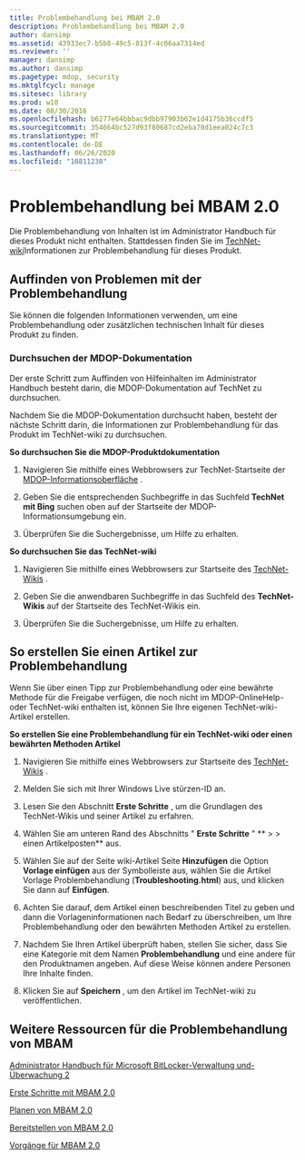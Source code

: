 ```yaml
---
title: Problembehandlung bei MBAM 2.0
description: Problembehandlung bei MBAM 2.0
author: dansimp
ms.assetid: 43933ec7-b5b8-49c5-813f-4c06aa7314ed
ms.reviewer: ''
manager: dansimp
ms.author: dansimp
ms.pagetype: mdop, security
ms.mktglfcycl: manage
ms.sitesec: library
ms.prod: w10
ms.date: 08/30/2016
ms.openlocfilehash: b6277e64bbbac9dbb97903b62e1d4175b36ccdf5
ms.sourcegitcommit: 354664bc527d93f80687cd2eba70d1eea024c7c3
ms.translationtype: MT
ms.contentlocale: de-DE
ms.lasthandoff: 06/26/2020
ms.locfileid: "10811230"
---
```

# Problembehandlung bei MBAM 2.0


Die Problembehandlung von Inhalten ist im Administrator Handbuch für dieses Produkt nicht enthalten. Stattdessen finden Sie im [TechNet-wiki](https://go.microsoft.com/fwlink/p/?LinkId=224905)Informationen zur Problembehandlung für dieses Produkt.

## Auffinden von Problemen mit der Problembehandlung


Sie können die folgenden Informationen verwenden, um eine Problembehandlung oder zusätzlichen technischen Inhalt für dieses Produkt zu finden.

### Durchsuchen der MDOP-Dokumentation

Der erste Schritt zum Auffinden von Hilfeinhalten im Administrator Handbuch besteht darin, die MDOP-Dokumentation auf TechNet zu durchsuchen.

Nachdem Sie die MDOP-Dokumentation durchsucht haben, besteht der nächste Schritt darin, die Informationen zur Problembehandlung für das Produkt im TechNet-wiki zu durchsuchen.

**So durchsuchen Sie die MDOP-Produktdokumentation**

1.  Navigieren Sie mithilfe eines Webbrowsers zur TechNet-Startseite der [MDOP-Informationsoberfläche](https://go.microsoft.com/fwlink/?LinkId=236032) .

2.  Geben Sie die entsprechenden Suchbegriffe in das Suchfeld **TechNet mit Bing** suchen oben auf der Startseite der MDOP-Informationsumgebung ein.

3.  Überprüfen Sie die Suchergebnisse, um Hilfe zu erhalten.

**So durchsuchen Sie das TechNet-wiki**

1.  Navigieren Sie mithilfe eines Webbrowsers zur Startseite des [TechNet-Wikis](https://go.microsoft.com/fwlink/p/?LinkId=224905) .

2.  Geben Sie die anwendbaren Suchbegriffe in das Suchfeld des **TechNet-Wikis** auf der Startseite des TechNet-Wikis ein.

3.  Überprüfen Sie die Suchergebnisse, um Hilfe zu erhalten.

## So erstellen Sie einen Artikel zur Problembehandlung


Wenn Sie über einen Tipp zur Problembehandlung oder eine bewährte Methode für die Freigabe verfügen, die noch nicht im MDOP-OnlineHelp-oder TechNet-wiki enthalten ist, können Sie Ihre eigenen TechNet-wiki-Artikel erstellen.

**So erstellen Sie eine Problembehandlung für ein TechNet-wiki oder einen bewährten Methoden Artikel**

1.  Navigieren Sie mithilfe eines Webbrowsers zur Startseite des [TechNet-Wikis](https://go.microsoft.com/fwlink/p/?LinkId=224905) .

2.  Melden Sie sich mit Ihrer Windows Live stürzen-ID an.

3.  Lesen Sie den Abschnitt **Erste Schritte** , um die Grundlagen des TechNet-Wikis und seiner Artikel zu erfahren.

4.  Wählen Sie am unteren Rand des Abschnitts " **Erste Schritte** " ** &gt; &gt; einen Artikelposten** aus.

5.  Wählen Sie auf der Seite wiki-Artikel Seite **Hinzufügen** die Option **Vorlage einfügen** aus der Symbolleiste aus, wählen Sie die Artikel Vorlage Problembehandlung (**Troubleshooting.html**) aus, und klicken Sie dann auf **Einfügen**.

6.  Achten Sie darauf, dem Artikel einen beschreibenden Titel zu geben und dann die Vorlageninformationen nach Bedarf zu überschreiben, um Ihre Problembehandlung oder den bewährten Methoden Artikel zu erstellen.

7.  Nachdem Sie Ihren Artikel überprüft haben, stellen Sie sicher, dass Sie eine Kategorie mit dem Namen **Problembehandlung** und eine andere für den Produktnamen angeben. Auf diese Weise können andere Personen Ihre Inhalte finden.

8.  Klicken Sie auf **Speichern** , um den Artikel im TechNet-wiki zu veröffentlichen.

## Weitere Ressourcen für die Problembehandlung von MBAM


[Administrator Handbuch für Microsoft BitLocker-Verwaltung und-Überwachung 2](index.md)

[Erste Schritte mit MBAM 2.0](getting-started-with-mbam-20-mbam-2.md)

[Planen von MBAM 2.0](planning-for-mbam-20-mbam-2.md)

[Bereitstellen von MBAM 2.0](deploying-mbam-20-mbam-2.md)

[Vorgänge für MBAM 2.0](operations-for-mbam-20-mbam-2.md)

 

 





